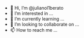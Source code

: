 - 👋 Hi, I’m @julianol1berato
- 👀 I’m interested in ...
- 🌱 I’m currently learning ...
- 💞️ I’m looking to collaborate on ...
- 📫 How to reach me ...

<!---
julianol1berato/julianol1berato is a ✨ special ✨ repository because its `README.md` (this file) appears on your GitHub profile.
You can click the Preview link to take a look at your changes.
--->

